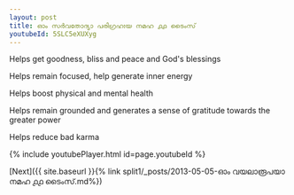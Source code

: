 ```yaml
---
layout: post
title: ഓം സർവതോദ്യാ പരിഗ്രഹഃയ നമഹ ൧൧ ടൈംസ്
youtubeId: 5SLC5eXUXyg
---
```

 
 
Helps get goodness, bliss and peace and God's blessings
 
Helps remain focused, help generate inner energy 
 
Helps boost physical and mental health 
 
Helps remain grounded and generates a sense of gratitude towards the greater power 
 
Helps reduce bad karma
 
 
 
 


{% include youtubePlayer.html id=page.youtubeId %}
 
[Next]({{ site.baseurl }}{% link  split1/_posts/2013-05-05-ഓം വയലാരൂപയാ നമഹ ൧൧ ടൈംസ്.md%})
 
